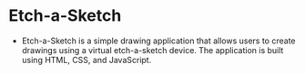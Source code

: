 # Etch-a-Sketch
- Etch-a-Sketch is a simple drawing application that allows users to create drawings using a virtual etch-a-sketch device. The application is built using HTML, CSS, and JavaScript.

